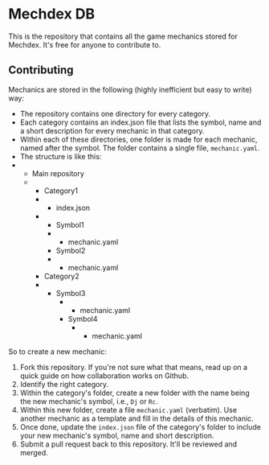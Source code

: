 # Mechdex DB
This is the repository that contains all the game mechanics stored for Mechdex. It's free for anyone to contribute to. 

## Contributing
Mechanics are stored in the following (highly inefficient but easy to write) way:
 - The repository contains one directory for every category.
 - Each category contains an index.json file that lists the symbol, name and a short description for every mechanic in that category.
 - Within each of these directories, one folder is made for each mechanic, named after the symbol. The folder contains a single file, `mechanic.yaml`.
 - The structure is like this:
 -  - Main repository
    -   - Category1
        -   - index.json
        -   - Symbol1
            -   - mechanic.yaml
              - Symbol2
              - - mechanic.yaml
        - Category2
        - - Symbol3
            -   - mechanic.yaml
            - Symbol4
              - - mechanic.yaml

  So to create a new mechanic:
  1. Fork this repository. If you're not sure what that means, read up on a quick guide on how collaboration works on Github.
  1. Identify the right category.
  2. Within the category's folder, create a new folder with the name being the new mechanic's symbol, i.e., `Dj` or `Rc`.
  3. Within this new folder, create a file `mechanic.yaml` (verbatim). Use another mechanic as a template and fill in the details of this mechanic.
  4. Once done, update the `index.json` file of the category's folder to include your new mechanic's symbol, name and short description.
  5. Submit a pull request back to this repository. It'll be reviewed and merged.
